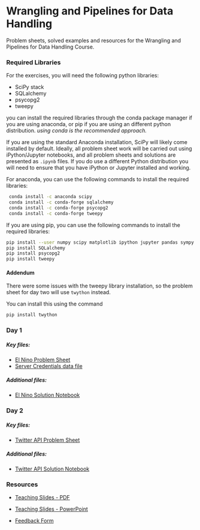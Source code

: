 # Wrangling and Pipelines for Data Handling

Problem sheets, solved examples and resources for the Wrangling and Pipelines for Data Handling Course.

### Required Libraries

For the exercises, you will need the following python libraries:

* SciPy stack
* SQLalchemy
* psycopg2
* tweepy

you can install the required libraries through the conda package manager if you are using anaconda, or pip if you are using an different python distribution. *using conda is the recommended approach.*

If you are using the standard Anaconda installation, SciPy will likely come installed by default. Ideally, all problem sheet work will be carried out using iPython/Jupyter notebooks, and all problem sheets and solutions are presented as `.ipynb` files. If you do use a different Python distribution you will need to ensure that you have iPython or Jupyter installed and working.

For anaconda, you can use the following commands to install the required libraries:

```sh
 conda install -c anaconda scipy
 conda install -c conda-forge sqlalchemy
 conda install -c conda-forge psycopg2
 conda install -c conda-forge tweepy
```

If you are using pip, you can use the following commands to install the required libraries:
```sh
pip install --user numpy scipy matplotlib ipython jupyter pandas sympy nose
pip install SQLalchemy
pip install psycopg2
pip install tweepy
```

#### Addendum

There were some issues with the tweepy library installation, so the problem sheet for day two will use `twython` instead.

You can install this using the command

```sh
pip install twython
```

### Day 1

##### Key files:

* [El Nino Problem Sheet](https://github.com/R-Strange/Data_Wrangling_Course_Oxford/blob/master/Day%201/elnino_PROBLEM.ipynb)
* [Server Credentials data file](https://github.com/R-Strange/Data_Wrangling_Course_Oxford/blob/master/Day%201/server_credentials.json)

##### Additional files:

* [El Nino Solution Notebook](https://github.com/R-Strange/Data_Wrangling_Course_Oxford/blob/master/Day%201/elnino_SOLVED.ipynb)

### Day 2

##### Key files:

* [Twitter API Problem Sheet](https://github.com/R-Strange/Data_Wrangling_Course_Oxford/blob/master/Day%202/twitter_api_PROBLEM.ipynb)

##### Additional files:

* [Twitter API Solution Notebook](https://github.com/R-Strange/Data_Wrangling_Course_Oxford/blob/master/Day%202/twitter_api_SOLVED.ipynb)

### Resources

* [Teaching Slides - PDF](https://github.com/R-Strange/Data_Wrangling_Course_Oxford/blob/master/Deck/Introduction%20to%20pipelines%20and%20wrangling%20-%20deck.pdf)

* [Teaching Slides - PowerPoint](https://github.com/R-Strange/Data_Wrangling_Course_Oxford/blob/master/Deck/Introduction%20to%20pipelines%20and%20wrangling%20-%20deck.pptx)

* [Feedback Form](https://forms.gle/ZbhLaLXqWXjhaybR9)
